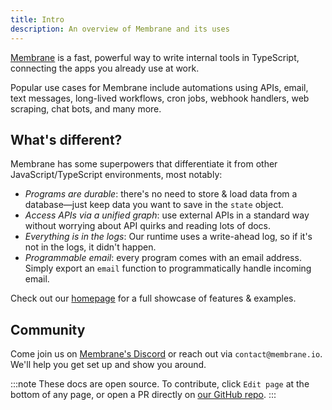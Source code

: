 ```yaml
---
title: Intro
description: An overview of Membrane and its uses
---
```


<a href="https://www.membrane.io">Membrane</a> is a fast, powerful way to write internal tools in TypeScript, connecting the apps you already use at work.

Popular use cases for Membrane include automations using APIs, email, text messages, long-lived workflows, cron jobs, webhook handlers, web scraping, chat bots, and many more.

<!-- TODO: Add a visualization that communicates what membrane is in a few seconds -->

## What's different?

Membrane has some superpowers that differentiate it from other JavaScript/TypeScript environments, most notably:

- _Programs are durable_: there's no need to store & load data from a database—just keep data you want to save in the `state` object.
- _Access APIs via a unified graph_: use external APIs in a standard way without worrying about API quirks and reading lots of docs.
- _Everything is in the logs_: Our runtime uses a write-ahead log, so if it's not in the logs, it didn't happen.
- _Programmable email_: every program comes with an email address. Simply export an `email` function to programmatically handle incoming email.

Check out our <a href="https://www.membrane.io">homepage</a> for a full showcase of features & examples.

## Community

Come join us on <a href="https://discord.gg/4RHyJDV8kj" target="_blank">Membrane's Discord</a> or reach out via `contact@membrane.io`. We'll help you get set up and show you around.

:::note
These docs are open source. To contribute, click `Edit page` at the bottom of any page, or open a PR directly on <a href="https://github.com/membrane-io/docs" target="_blank">our GitHub repo</a>.
:::
